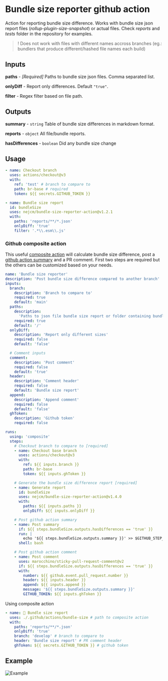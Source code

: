 # Bundle size reporter github action

Action for reporting bundle size difference. Works with bundle size json report
files (_rollup-plugin-size-snapshot_) or actual files. Check _reports_ and
_tests_ folder in the repository for examples.

> ! Does not work with files with different names accross branches (eg.:
> bundlers that produce different/hashed file names each build)

## Inputs

**paths** - _[Required]_ Paths to bundle size json files. Comma separated list.

**onlyDiff** - Report only differences. Default `"true"`.

**filter** - Regex filter based on file path.

## Outputs

**summary** - `string` Table of bundle size differences in markdown format.

**reports** - `object` All file/bundle reports.

**hasDifferences** - `boolean` Did any bundle size change

## Usage

```yml
- name: Checkout branch
  uses: actions/checkout@v3
  with:
    ref: 'test' # branch to compare to
    path: br-base # required
    token: ${{ secrets.GITHUB_TOKEN }}

- name: Bundle size report
  id: bundleSize
  uses: nejcm/bundle-size-reporter-action@v1.2.1
  with:
    paths: 'reports/**/*.json'
    onlyDiff: 'true'
    filter: '.*\\.esm\\.js'
```

### Github composite action

This useful
[composite action](https://docs.github.com/en/actions/creating-actions/creating-a-composite-action)
will calculate bundle size difference, post a
[github action summary](https://docs.github.com/en/actions/using-workflows/workflow-commands-for-github-actions#adding-a-job-summary)
and a PR comment. First two steps are required but the others can be customized
based on your needs.

```yml
name: 'Bundle size reporter'
description: 'Post bundle size difference compared to another branch'
inputs:
  branch:
    description: 'Branch to compare to'
    required: true
    default: 'main'
  paths:
    description:
      'Paths to json file bundle size report or folder containing bundles'
    required: true
    default: '/'
  onlyDiff:
    description: 'Report only different sizes'
    required: false
    default: 'false'

  # Comment inputs
  comment:
    description: 'Post comment'
    required: false
    default: 'true'
  header:
    description: 'Comment header'
    required: false
    default: 'Bundle size report'
  append:
    description: 'Append comment'
    required: false
    default: 'false'
  ghToken:
    description: 'Github token'
    required: false

runs:
  using: 'composite'
  steps:
    # Checkout branch to compare to [required]
    - name: Checkout base branch
      uses: actions/checkout@v3
      with:
        ref: ${{ inputs.branch }}
        path: br-base
        token: ${{ inputs.ghToken }}

    # Generate the bundle size difference report [required]
    - name: Generate report
      id: bundleSize
      uses: nejcm/bundle-size-reporter-action@v1.4.0
      with:
        paths: ${{ inputs.paths }}
        onlyDiff: ${{ inputs.onlyDiff }}

    # Post github action summary
    - name: Post summary
      if: ${{ steps.bundleSize.outputs.hasDifferences == 'true' }}
      run: |
        echo '${{ steps.bundleSize.outputs.summary }}' >> $GITHUB_STEP_SUMMARY
      shell: bash

    # Post github action comment
    - name: Post comment
      uses: marocchino/sticky-pull-request-comment@v2
      if: ${{ steps.bundleSize.outputs.hasDifferences == 'true' }}
      with:
        number: ${{ github.event.pull_request.number }}
        header: ${{ inputs.header }}
        append: ${{ inputs.append }}
        message: '${{ steps.bundleSize.outputs.summary }}'
        GITHUB_TOKEN: ${{ inputs.ghToken }}
```

Using composite action

```yml
- name: 📄 Bundle size report
  uses: ./.github/actions/bundle-size # path to composite action
  with:
    paths: 'reports/**/*.json'
    onlyDiff: 'true'
    branch: 'develop' # branch to compare to
    header: 'Bundle size report' # PR comment header
    ghToken: ${{ secrets.GITHUB_TOKEN }} # github token
```

## Example

![Example](https://raw.githubusercontent.com/nejcm/bundle-size-reporter-action/master/example.jpg)
